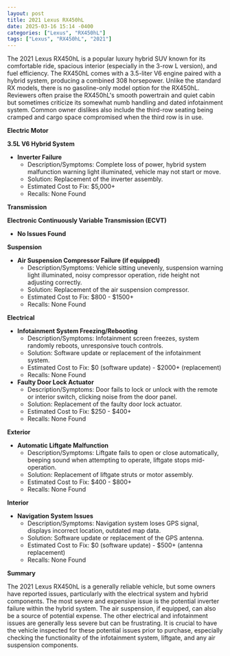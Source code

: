 ```yaml
---
layout: post
title: 2021 Lexus RX450hL
date: 2025-03-16 15:14 -0400
categories: ["Lexus", "RX450hL"]
tags: ["Lexus", "RX450hL", "2021"]
---
```

The 2021 Lexus RX450hL is a popular luxury hybrid SUV known for its comfortable ride, spacious interior (especially in the 3-row L version), and fuel efficiency. The RX450hL comes with a 3.5-liter V6 engine paired with a hybrid system, producing a combined 308 horsepower. Unlike the standard RX models, there is no gasoline-only model option for the RX450hL. Reviewers often praise the RX450hL's smooth powertrain and quiet cabin but sometimes criticize its somewhat numb handling and dated infotainment system. Common owner dislikes also include the third-row seating being cramped and cargo space compromised when the third row is in use.

**Electric Motor**

**3.5L V6 Hybrid System**

*   **Inverter Failure**
    *   Description/Symptoms: Complete loss of power, hybrid system malfunction warning light illuminated, vehicle may not start or move.
    *   Solution: Replacement of the inverter assembly.
    *   Estimated Cost to Fix: $5,000+
    *   Recalls: None Found

**Transmission**

**Electronic Continuously Variable Transmission (ECVT)**

*   **No Issues Found**

**Suspension**

*   **Air Suspension Compressor Failure (if equipped)**
    *   Description/Symptoms: Vehicle sitting unevenly, suspension warning light illuminated, noisy compressor operation, ride height not adjusting correctly.
    *   Solution: Replacement of the air suspension compressor.
    *   Estimated Cost to Fix: $800 - $1500+
    *   Recalls: None Found

**Electrical**

*   **Infotainment System Freezing/Rebooting**
    *   Description/Symptoms: Infotainment screen freezes, system randomly reboots, unresponsive touch controls.
    *   Solution: Software update or replacement of the infotainment system.
    *   Estimated Cost to Fix: $0 (software update) - $2000+ (replacement)
    *   Recalls: None Found
*   **Faulty Door Lock Actuator**
    *   Description/Symptoms: Door fails to lock or unlock with the remote or interior switch, clicking noise from the door panel.
    *   Solution: Replacement of the faulty door lock actuator.
    *   Estimated Cost to Fix: $250 - $400+
    *   Recalls: None Found

**Exterior**

*   **Automatic Liftgate Malfunction**
    *   Description/Symptoms: Liftgate fails to open or close automatically, beeping sound when attempting to operate, liftgate stops mid-operation.
    *   Solution: Replacement of liftgate struts or motor assembly.
    *   Estimated Cost to Fix: $400 - $800+
    *   Recalls: None Found

**Interior**

*   **Navigation System Issues**
    *   Description/Symptoms: Navigation system loses GPS signal, displays incorrect location, outdated map data.
    *   Solution: Software update or replacement of the GPS antenna.
    *   Estimated Cost to Fix: $0 (software update) - $500+ (antenna replacement)
    *   Recalls: None Found

**Summary**

The 2021 Lexus RX450hL is a generally reliable vehicle, but some owners have reported issues, particularly with the electrical system and hybrid components. The most severe and expensive issue is the potential inverter failure within the hybrid system. The air suspension, if equipped, can also be a source of potential expense. The other electrical and infotainment issues are generally less severe but can be frustrating. It is crucial to have the vehicle inspected for these potential issues prior to purchase, especially checking the functionality of the infotainment system, liftgate, and any air suspension components.

